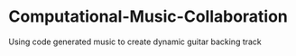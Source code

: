 # Computational-Music-Collaboration
Using code generated music to create dynamic guitar backing track
